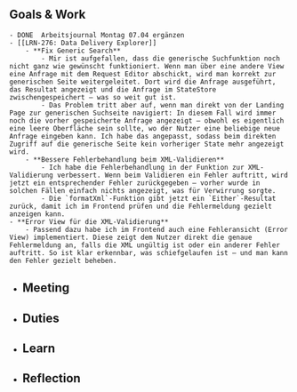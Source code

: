 ## Goals & Work
	- DONE  Arbeitsjournal Montag 07.04 ergänzen
	- [[LRN-276: Data Delivery Explorer]]
		- **Fix Generic Search**
			- Mir ist aufgefallen, dass die generische Suchfunktion noch nicht ganz wie gewünscht funktioniert. Wenn man über eine andere View eine Anfrage mit dem Request Editor abschickt, wird man korrekt zur generischen Seite weitergeleitet. Dort wird die Anfrage ausgeführt, das Resultat angezeigt und die Anfrage im StateStore zwischengespeichert – was so weit gut ist.
			- Das Problem tritt aber auf, wenn man direkt von der Landing Page zur generischen Suchseite navigiert: In diesem Fall wird immer noch die vorher gespeicherte Anfrage angezeigt – obwohl es eigentlich eine leere Oberfläche sein sollte, wo der Nutzer eine beliebige neue Anfrage eingeben kann. Ich habe das angepasst, sodass beim direkten Zugriff auf die generische Seite kein vorheriger State mehr angezeigt wird.
		- **Bessere Fehlerbehandlung beim XML-Validieren**
			- Ich habe die Fehlerbehandlung in der Funktion zur XML-Validierung verbessert. Wenn beim Validieren ein Fehler auftritt, wird jetzt ein entsprechender Fehler zurückgegeben – vorher wurde in solchen Fällen einfach nichts angezeigt, was für Verwirrung sorgte.
			- Die `formatXml`-Funktion gibt jetzt ein `Either`-Resultat zurück, damit ich im Frontend prüfen und die Fehlermeldung gezielt anzeigen kann.
	- **Error View für die XML-Validierung**
		- Passend dazu habe ich im Frontend auch eine Fehleransicht (Error View) implementiert. Diese zeigt dem Nutzer direkt die genaue Fehlermeldung an, falls die XML ungültig ist oder ein anderer Fehler auftritt. So ist klar erkennbar, was schiefgelaufen ist – und man kann den Fehler gezielt beheben.
- ## Meeting
- ## Duties
- ## Learn
- ## Reflection